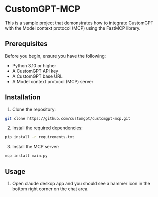 # CustomGPT-MCP

This is a sample project that demonstrates how to integrate CustomGPT with the Model context protocol (MCP) using the FastMCP library.

## Prerequisites

Before you begin, ensure you have the following:

- Python 3.10 or higher
- A CustomGPT API key
- A CustomGPT base URL
- A Model context protocol (MCP) server

## Installation

1. Clone the repository:

```bash
git clone https://github.com/customgpt/customgpt-mcp.git
```

2. Install the required dependencies:

```bash
pip install -r requirements.txt
```

3. Install the MCP server:

```bash
mcp install main.py
```

## Usage

1. Open claude deskop app and you should see a hammer icon in the bottom right corner on the chat area.